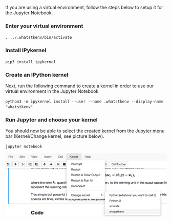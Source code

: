
If you are using a virtual environment, follow the steps below to setup it for the Jupyter Notebook.

### Enter your virtual environment

`. ../.whatstkenv/bin/activate`

### Install IPykernel

`pip3 install ipykernel`

### Create an IPython kernel

Next, run the following command to create a kernel in order to use our virtual environment in the Jupyter Notebook

`python3 -m ipykernel install --user --name .whatstkenv --display-name "whatstkenv"`

### Run Jupyter and choose your kernel

You should now be able to select the created kernel from the Jupyter menu bar (Kernel/Change kernel, see picture below).

`jupyter notebook`

![](files/kernelsetup.png?raw=true)
